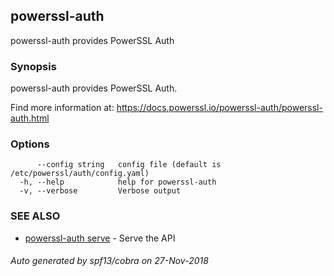 ## powerssl-auth

powerssl-auth provides PowerSSL Auth

### Synopsis

powerssl-auth provides PowerSSL Auth.

Find more information at: https://docs.powerssl.io/powerssl-auth/powerssl-auth.html

### Options

```
      --config string   config file (default is /etc/powerssl/auth/config.yaml)
  -h, --help            help for powerssl-auth
  -v, --verbose         Verbose output
```

### SEE ALSO

* [powerssl-auth serve](powerssl-auth_serve.md)	 - Serve the API

###### Auto generated by spf13/cobra on 27-Nov-2018

